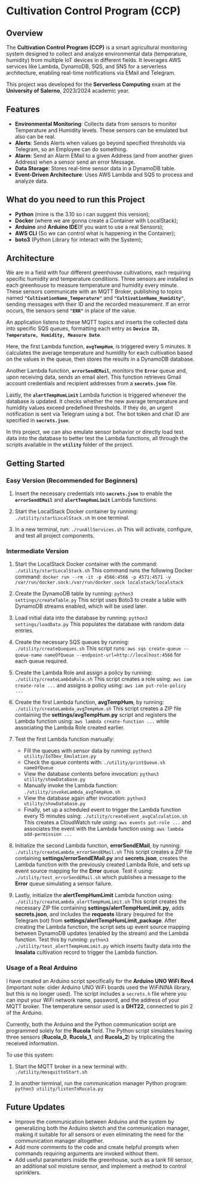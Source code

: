 # Cultivation Control Program (CCP)

## Overview

The **Cultivation Control Program (CCP)** is a smart agricultural monitoring system designed to collect and analyze environmental data (temperature, humidity) from multiple IoT devices in different fields. It leverages AWS services like Lambda, DynamoDB, SQS, and SNS for a serverless architecture, enabling real-time notifications via EMail and Telegram.

This project was developed for the **Serverless Computing** exam at the **University of Salerno**, 2023/2024 academic year.

## Features

- **Environmental Monitoring**: Collects data from sensors to monitor Temperature and Humidity levels. These sensors can be emulated but also can be real.
- **Alerts**: Sends Alerts when values go beyond specified thresholds via Telegram, so an Employee can do something.
- **Alarm**: Send an Alarm EMail to a given Address (and from another given Address) when a sensor send an error Message. 
- **Data Storage**: Stores real-time sensor data in a DynamoDB table.
- **Event-Driven Architecture**: Uses AWS Lambda and SQS to process and analyze data.
  
## What do you need to run this Project

- **Python** (mine is the 3.10 so i can suggest this version);
- **Docker** (where we are gonna create a Container with LocalStack);
- **Arduino** and **Arduino IDE**(If you want to use a real Sensors);
- **AWS CLI** (So we can control what is happening in the Container);
- **boto3** (Python Library for interact with the System);

## Architecture

We are in a field with four different greenhouse cultivations, each requiring specific humidity and temperature conditions. Three sensors are installed in each greenhouse to measure temperature and humidity every minute. These sensors communicate with an MQTT Broker, publishing to topics named **`"CultivationName_Temperature"`** and **`"CultivationName_Humidity"`**, sending messages with their ID and the recorded measurement. If an error occurs, the sensors send **`"ERR"`** in place of the value.

An application listens to these MQTT topics and inserts the collected data into specific SQS queues, formatting each entry as **`Device ID, Temperature, Humidity, Measure Date`**.

Here, the first Lambda function, **`avgTempHum`**, is triggered every 5 minutes. It calculates the average temperature and humidity for each cultivation based on the values in the queue, then stores the results in a DynamoDB database.

Another Lambda function, **`errorSendEMail`**, monitors the **`Error`** queue and, upon receiving data, sends an email alert. This function retrieves Gmail account credentials and recipient addresses from a **`secrets.json`** file.

Lastly, the **`alertTempHumLimit`** Lambda function is triggered whenever the database is updated. It checks whether the new average temperature and humidity values exceed predefined thresholds. If they do, an urgent notification is sent via Telegram using a bot. The bot token and chat ID are specified in **`secrets.json`**.

In this project, we can also emulate sensor behavior or directly load test data into the database to better test the Lambda functions, all through the scripts available in the **`utility`** folder of the project.

## Getting Started

### Easy Version (Recommended for Beginners)

1. Insert the necessary credentials into **`secrets.json`** to enable the **`errorSendEMail`** and **`alertTempHumLimit`** Lambda functions.

2. Start the LocalStack Docker container by running:
   `./utility/startLocalStack.sh`
   in one terminal.

3. In a new terminal, run:
   `./runAllServices.sh`
   This will activate, configure, and test all project components.

### Intermediate Version

1. Start the LocalStack Docker container with the command:
   `./utility/startLocalStack.sh`
   This command runs the following Docker command:
   `docker run --rm -it -p 4566:4566 -p 4571:4571 -v /var/run/docker.sock:/var/run/docker.sock localstack/localstack`

2. Create the DynamoDB table by running:
   `python3 settings/createTable.py`
   This script uses Boto3 to create a table with DynamoDB streams enabled, which will be used later.

3. Load initial data into the database by running:
   `python3 settings/loadData.py`
   This populates the database with random data entries.

4. Create the necessary SQS queues by running:
   `./utility/createQueques.sh`
   This script runs:
   `aws sqs create-queue --queue-name nameOfQueue --endpoint-url=http://localhost:4566`
   for each queue required.

5. Create the Lambda Role and assign a policy by running:
   `./utility/createLambdaRole.sh`
   This script creates a role using:
   `aws iam create-role ...`
   and assigns a policy using:
   `aws iam put-role-policy ...`

6. Create the first Lambda function, **avgTempHum**, by running:
   `./utility/createLambda_avgTempHum.sh`
   This script creates a ZIP file containing the **settings/avgTempHum.py** script and registers the Lambda function using:
   `aws lambda create-function ...`
   while associating the Lambda Role created earlier.

7. Test the first Lambda function manually:
   - Fill the queues with sensor data by running:
     `python3 utility/IoTDev_Emulation.py`
   - Check the queue contents with:
     `./utility/printQueue.sh nameOfQueue`
   - View the database contents before invocation:
     `python3 utility/showDatabase.py`
   - Manually invoke the Lambda function:
     `./utility/invokeLambda_avgTempHum.sh`
   - View the database again after invocation:
     `python3 utility/showDatabase.py`
   - Finally, set up a scheduled event to trigger the Lambda function every 15 minutes using:
     `./utility/createEvent_avgCalculation.sh`
     This creates a CloudWatch rule using:
     `aws events put-role ...`
     and associates the event with the Lambda function using:
     `aws lambda add-permission ...`

8. Initialize the second Lambda function, **errorSendEMail**, by running:
   `./utility/createLambda_errorSendEMail.sh`
   This script creates a ZIP file containing **settings/errorSendEMail.py** and **secrets.json**, creates the Lambda function with the previously created Lambda Role, and sets up event source mapping for the **Error** queue. 
   Test it using:
   `./utility/test_errorSendEMail.sh`
   which publishes a message to the **Error** queue simulating a sensor failure.

9. Lastly, initialize the **alertTempHumLimit** Lambda function using:
   `./utility/createLambda_alertTempHumLimit.sh`
   This script creates the necessary ZIP file containing **settings/alertTempHumLimit.py**, adds **secrets.json**, and includes the **requests** library (required for the Telegram bot) from **settings/alertTempHumLimit_package**. After creating the Lambda function, the script sets up event source mapping between DynamoDB updates (enabled by the stream) and the Lambda function. 
   Test this by running:
   `python3 ./utility/test_alertTempHumLimit.py`
   which inserts faulty data into the **Insalata** cultivation record to trigger the Lambda function.

### Usage of a Real Arduino

I have created an Arduino script specifically for the **Arduino UNO WiFi Rev4** (important note: older Arduino UNO WiFi boards used the WiFiNINA library, but this is no longer used). The script includes a `secrets.h` file where you can input your WiFi network name, password, and the address of your MQTT broker. The temperature sensor used is a **DHT22**, connected to pin 2 of the Arduino.

Currently, both the Arduino and the Python communication script are programmed solely for the **Rucola** field. The Python script simulates having three sensors (**Rucola_0**, **Rucola_1**, and **Rucola_2**) by triplicating the received information.

To use this system:
1. Start the MQTT broker in a new terminal with:
   `./utility/mosquittoStart.sh`
   
2. In another terminal, run the communication manager Python program:
   `python3 utility/listenToRucola.py`

## Future Updates

- Improve the communication between Arduino and the system by generalizing both the Arduino sketch and the communication manager, making it suitable for all sensors or even eliminating the need for the communication manager altogether.
- Add more comments to the code and create helpful prompts when commands requiring arguments are invoked without them.
- Add useful parameters inside the greenhouse, such as a tank fill sensor, an additional soil moisture sensor, and implement a method to control sprinklers.
